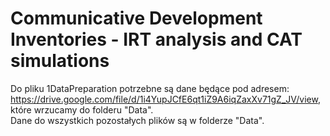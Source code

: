 # Communicative Development Inventories - IRT analysis and CAT simulations
Do pliku 1DataPreparation potrzebne są dane będące pod adresem: https://drive.google.com/file/d/1i4YupJCfE6qt1iZ9A6iqZaxXv71gZ_JV/view,
które wrzucamy do folderu "Data".
<br/>
Dane do wszystkich pozostałych plików są w folderze "Data".